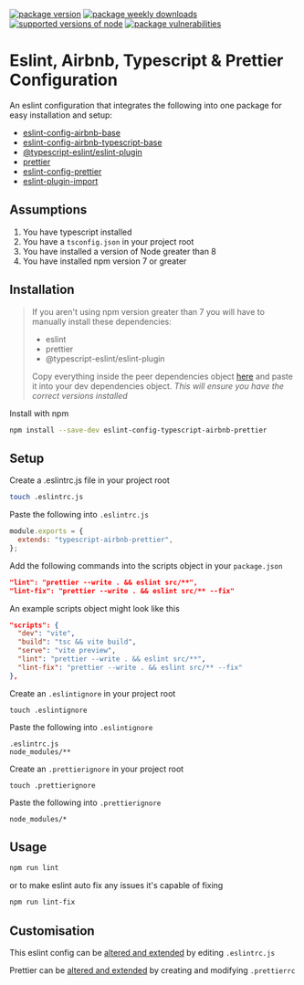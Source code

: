 [![package version](https://img.shields.io/npm/v/eslint-config-typescript-airbnb-prettier?logo=npm&logoWidth=20)](https://img.shields.io/npm/v/eslint-config-typescript-airbnb-prettier?logo=npm&logoWidth=20) [![package weekly downloads](https://img.shields.io/npm/dw/eslint-config-typescript-airbnb-prettier)](https://img.shields.io/npm/dw/eslint-config-typescript-airbnb-prettier?logo=npm&logoWidth=20) [![supported versions of node](https://img.shields.io/node/v/eslint-config-typescript-airbnb-prettier?logo=npm&logoWidth=20)](https://img.shields.io/node/v/eslint-config-typescript-airbnb-prettier?logo=npm&logoWidth=20) [![package vulnerabilities](https://img.shields.io/snyk/vulnerabilities/npm/eslint-config-typescript-airbnb-prettier?logo=snyk&logoWidth=20)](https://img.shields.io/snyk/vulnerabilities/npm/eslint-config-typescript-airbnb-prettier?logo=snyk&logoWidth=20)

# Eslint, Airbnb, Typescript & Prettier Configuration

An eslint configuration that integrates the following into one package for easy installation and setup:

- [eslint-config-airbnb-base](https://www.npmjs.com/package/eslint-config-airbnb)
- [eslint-config-airbnb-typescript-base](https://www.npmjs.com/package/eslint-config-airbnb-typescript)
- [@typescript-eslint/eslint-plugin](https://www.npmjs.com/package/@typescript-eslint/eslint-plugin)
- [prettier](https://www.npmjs.com/package/prettier/v/2.2.1)
- [eslint-config-prettier](https://www.npmjs.com/package/eslint-config-prettier)
- [eslint-plugin-import](https://preview.npmjs.com/package/eslint-plugin-import)

## Assumptions

1. You have typescript installed
1. You have a `tsconfig.json` in your project root
1. You have installed a version of Node greater than 8
1. You have installed npm version 7 or greater

## Installation

> If you aren't using npm version greater than 7 you will have to manually install these dependencies:
>
> - eslint
> - prettier
> - @typescript-eslint/eslint-plugin
>
> Copy everything inside the peer dependencies object [here](https://github.com/ShaneLucy/eslint-config-typescript/blob/master/package.json) and paste it into your dev dependencies object. _This will ensure you have the correct versions installed_

Install with npm

```bash
npm install --save-dev eslint-config-typescript-airbnb-prettier
```

## Setup

Create a .eslintrc.js file in your project root

```bash
touch .eslintrc.js
```

Paste the following into `.eslintrc.js`

```javascript
module.exports = {
  extends: "typescript-airbnb-prettier",
};
```

Add the following commands into the scripts object in your `package.json`

```json
"lint": "prettier --write . && eslint src/**",
"lint-fix": "prettier --write . && eslint src/** --fix"
```

An example scripts object might look like this

```json
"scripts": {
  "dev": "vite",
  "build": "tsc && vite build",
  "serve": "vite preview",
  "lint": "prettier --write . && eslint src/**",
  "lint-fix": "prettier --write . && eslint src/** --fix"
},
```

Create an `.eslintignore` in your project root

```
touch .eslintignore
```

Paste the following into `.eslintignore`

```
.eslintrc.js
node_modules/**
```

Create an `.prettierignore` in your project root

```
touch .prettierignore
```

Paste the following into `.prettierignore`

```
node_modules/*
```

## Usage

```bash
npm run lint
```

or to make eslint auto fix any issues it's capable of fixing

```bash
npm run lint-fix
```

## Customisation

This eslint config can be [altered and extended](https://eslint.org/docs/user-guide/configuring/) by editing `.eslintrc.js`

Prettier can be [altered and extended](https://prettier.io/docs/en/options.html) by creating and modifying `.prettierrc`
